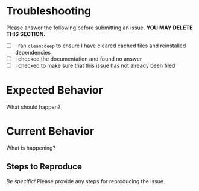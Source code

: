 # Troubleshooting

Please answer the following before submitting an issue. **YOU MAY DELETE THIS SECTION.**

- [ ] I ran `clean:deep` to ensure I have cleared cached files and reinstalled dependencies
- [ ] I checked the documentation and found no answer
- [ ] I checked to make sure that this issue has not already been filed

# Expected Behavior

What should happen?

# Current Behavior

What is happening?

## Steps to Reproduce

_Be specific!_ Please provide any steps for reproducing the issue.
